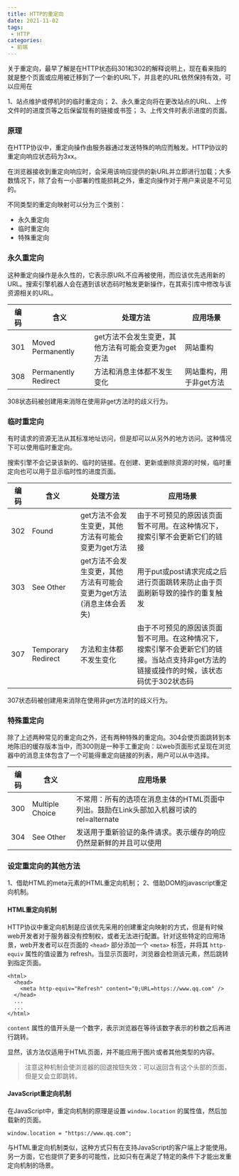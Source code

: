 ```yaml
---
title: HTTP的重定向
date: 2021-11-02
tags:
 - HTTP
categories: 
 - 前端
---
```


关于重定向，最早了解是在HTTP状态码301和302的解释说明上，现在看来指的就是整个页面或应用被迁移到了一个新的URL下，并且老的URL依然保持有效，可以应用在

1、站点维护或停机时的临时重定向；
2、永久重定向将在更改站点的URL、上传文件时的进度页等之后保留现有的链接或书签；
3、上传文件时表示进度的页面。

### 原理
在HTTP协议中，重定向操作由服务器通过发送特殊的响应而触发。HTTP协议的重定向响应状态码为3xx。

在浏览器接收到重定向响应时，会采用该响应提供的新URL并立即进行加载；大多数情况下，除了会有一小部署的性能损耗之外，重定向操作对于用户来说是不可见的。

不同类型的重定向映射可以分为三个类别：

 - 永久重定向
 - 临时重定向
 - 特殊重定向

### 永久重定向
这种重定向操作是永久性的，它表示原URL不应再被使用，而应该优先选用新的URL。搜索引擎机器人会在遇到该状态码时触发更新操作，在其索引库中修改与该资源相关的URL。

| 编码 | 含义               | 处理方法                                       | 应用场景            |
| ---- | -------------------- | -------------------------------------------------- | ----------------------- |
| 301  | Moved Permanently    | get方法不会发生变更，其他方法有可能会变更为get方法 | 网站重构            |
| 308  | Permanently Redirect | 方法和消息主体都不发生变化            | 网站重构，用于非get方法 |

308状态码被创建用来消除在使用非get方法时的歧义行为。

### 临时重定向
有时请求的资源无法从其标准地址访问，但是却可以从另外的地方访问。这种情况下可以使用临时重定向。

搜索引擎不会记录该新的、临时的链接。在创建、更新或删除资源的时候，临时重定向也可以用于显示临时性的进度页面。

| 编码 | 含义             | 处理方法                                                       | 应用场景                                                                                                                             |
| ---- | ------------------ | ------------------------------------------------------------------ | ---------------------------------------------------------------------------------------------------------------------------------------- |
| 302  | Found              | get方法不会发生变更，其他方法有可能会变更为get方法 | 由于不可预见的原因该页面暂不可用。在这种情况下，搜索引擎不会更新它们的链接                          |
| 303  | See Other          | get方法不会发生变更，其他方法有可能会变更为get方法(消息主体会丢失) | 用于put或post请求完成之后进行页面跳转来防止由于页面刷新导致的操作的重复触发                            |
| 307  | Temporary Redirect | 方法和主体都不发生变化                                  | 由于不可预见的原因该页面暂不可用。在这种情况下，搜索引擎不会更新它们的链接。当站点支持非get方法的链接或操作的时候，该状态码优于302状态码 |

307状态码被创建用来消除在使用非get方法时的歧义行为。

### 特殊重定向
除了上述两种常见的重定向之外，还有两种特殊的重定向。304会使页面跳转到本地陈旧的缓存版本当中，而300则是一种手工重定向：以web页面形式呈现在浏览器中的消息主体包含了一个可能得重定向链接的列表，用户可以从中选择。

| 编码 | 含义          | 应用场景                                                                             |
| ---- | --------------- | ---------------------------------------------------------------------------------------- |
| 300  | Multiple Choice | 不常用：所有的选项在消息主体的HTML页面中列出。鼓励在Link头部加入机器可读的 rel=alternate |
| 304  | See Other       | 发送用于重新验证的条件请求。表示缓存的响应仍然是新鲜的并且可以使用 |

### 设定重定向的其他方法
1、借助HTML的meta元素的HTML重定向机制；
2、借助DOM的javascript重定向机制。

#### HTML重定向机制
HTTP协议中重定向机制是应该优先采用的创建重定向映射的方式，但是有时候web开发者对于服务器没有控制权，或者无法进行配置。针对这些特定的应用场景，web开发者可以在页面的 `<head>` 部分添加一个 `<meta>` 标签，并将其 `http-equiv` 属性的值设置为 refresh。当显示页面时，浏览器会检测该元素，然后跳转到指定页面。

```
<html>
  <head>
    <meta http-equiv="Refresh" content="0;URL=https://www.qq.com" />
  </head>
  ...
  ...
</html>
```

`content` 属性的值开头是一个数字，表示浏览器在等待该数字表示的秒数之后再进行跳转。

显然，该方法仅适用于HTML页面，并不能应用于图片或者其他类型的内容。

> 注意这种机制会使浏览器的回退按钮失效：可以返回含有这个头部的页面，但是又会立即跳转。

#### JavaScript重定向机制
在JavaScript中，重定向机制的原理是设置 `window.location` 的属性值，然后加载新的页面。

```
window.location = "https://www.qq.com";
```

与HTML重定向机制类似，这种方式只有在支持JavaScript的客户端上才能使用。另一方面，它也提供了更多的可能性，比如只有在满足了特定的条件下才能出发重定向机制的场景。